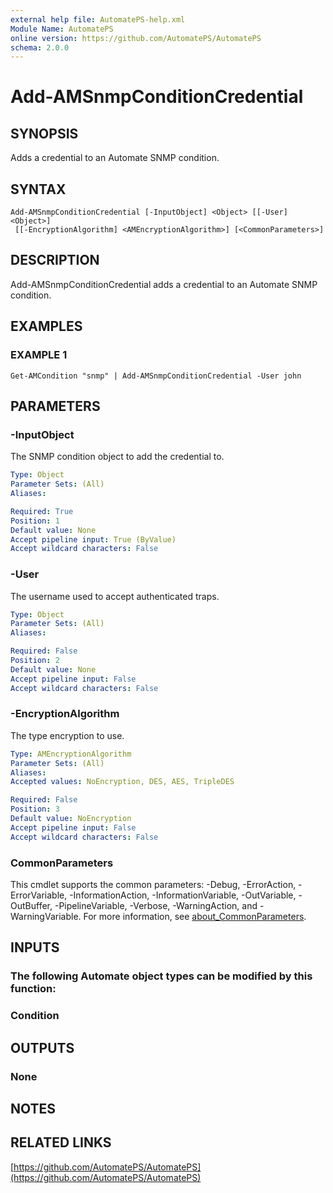 ```yaml
---
external help file: AutomatePS-help.xml
Module Name: AutomatePS
online version: https://github.com/AutomatePS/AutomatePS
schema: 2.0.0
---
```


# Add-AMSnmpConditionCredential

## SYNOPSIS
Adds a credential to an Automate SNMP condition.

## SYNTAX

```
Add-AMSnmpConditionCredential [-InputObject] <Object> [[-User] <Object>]
 [[-EncryptionAlgorithm] <AMEncryptionAlgorithm>] [<CommonParameters>]
```

## DESCRIPTION
Add-AMSnmpConditionCredential adds a credential to an Automate SNMP condition.

## EXAMPLES

### EXAMPLE 1
```
Get-AMCondition "snmp" | Add-AMSnmpConditionCredential -User john
```

## PARAMETERS

### -InputObject
The SNMP condition object to add the credential to.

```yaml
Type: Object
Parameter Sets: (All)
Aliases:

Required: True
Position: 1
Default value: None
Accept pipeline input: True (ByValue)
Accept wildcard characters: False
```

### -User
The username used to accept authenticated traps.

```yaml
Type: Object
Parameter Sets: (All)
Aliases:

Required: False
Position: 2
Default value: None
Accept pipeline input: False
Accept wildcard characters: False
```

### -EncryptionAlgorithm
The type encryption to use.

```yaml
Type: AMEncryptionAlgorithm
Parameter Sets: (All)
Aliases:
Accepted values: NoEncryption, DES, AES, TripleDES

Required: False
Position: 3
Default value: NoEncryption
Accept pipeline input: False
Accept wildcard characters: False
```

### CommonParameters
This cmdlet supports the common parameters: -Debug, -ErrorAction, -ErrorVariable, -InformationAction, -InformationVariable, -OutVariable, -OutBuffer, -PipelineVariable, -Verbose, -WarningAction, and -WarningVariable. For more information, see [about_CommonParameters](http://go.microsoft.com/fwlink/?LinkID=113216).

## INPUTS

### The following Automate object types can be modified by this function:
### Condition
## OUTPUTS

### None
## NOTES

## RELATED LINKS

[https://github.com/AutomatePS/AutomatePS](https://github.com/AutomatePS/AutomatePS)

